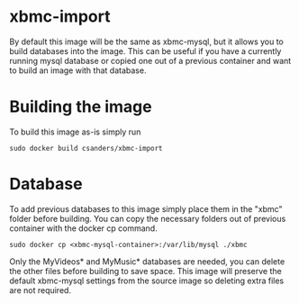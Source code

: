xbmc-import
============

By default this image will be the same as xbmc-mysql, but it allows you to build databases into the image.  This can be useful if you have a currently running mysql database or copied one out of a previous container and want to build an image with that database.

# Building the image
To build this image as-is simply run
```
sudo docker build csanders/xbmc-import
```

# Database
To add previous databases to this image simply place them in the "xbmc" folder before building.  You can copy the necessary folders out of previous container with the docker cp command.
```
sudo docker cp <xbmc-mysql-container>:/var/lib/mysql ./xbmc
```
Only the MyVideos* and MyMusic* databases are needed, you can delete the other files before building to save space.  This image will preserve the default xbmc-mysql settings from the source image so deleting extra files are not required.

